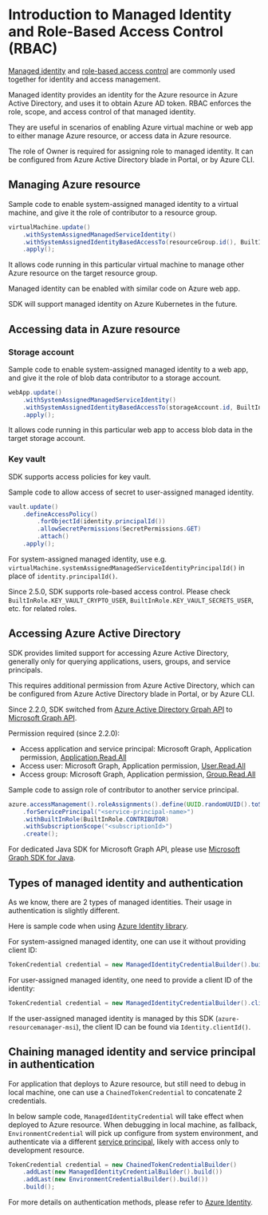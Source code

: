 # Introduction to Managed Identity and Role-Based Access Control (RBAC)

[Managed identity][managed_identity] and [role-based access control][rbac] are commonly used together for identity and access management.

Managed identity provides an identity for the Azure resource in Azure Active Directory, and uses it to obtain Azure AD token.
RBAC enforces the role, scope, and access control of that managed identity. 

They are useful in scenarios of enabling Azure virtual machine or web app to either manage Azure resource, or access data in Azure resource.

The role of Owner is required for assigning role to managed identity. It can be configured from Azure Active Directory blade in Portal, or by Azure CLI.

## Managing Azure resource

Sample code to enable system-assigned managed identity to a virtual machine, and give it the role of contributor to a resource group.
```java
virtualMachine.update()
    .withSystemAssignedManagedServiceIdentity()
    .withSystemAssignedIdentityBasedAccessTo(resourceGroup.id(), BuiltInRole.CONTRIBUTOR)
    .apply();
```

It allows code running in this particular virtual machine to manage other Azure resource on the target resource group.

Managed identity can be enabled with similar code on Azure web app.

SDK will support managed identity on Azure Kubernetes in the future.

## Accessing data in Azure resource

### Storage account

Sample code to enable system-assigned managed identity to a web app, and give it the role of blob data contributor to a storage account.
```java
webApp.update()
    .withSystemAssignedManagedServiceIdentity()
    .withSystemAssignedIdentityBasedAccessTo(storageAccount.id, BuiltInRole.STORAGE_BLOB_DATA_CONTRIBUTOR)
    .apply();
```

It allows code running in this particular web app to access blob data in the target storage account.

### Key vault

SDK supports access policies for key vault.

Sample code to allow access of secret to user-assigned managed identity.
```java
vault.update()
    .defineAccessPolicy()
        .forObjectId(identity.principalId())
        .allowSecretPermissions(SecretPermissions.GET)
        .attach()
    .apply();
```

For system-assigned managed identity, use e.g. `virtualMachine.systemAssignedManagedServiceIdentityPrincipalId()` in place of `identity.principalId()`.

Since 2.5.0, SDK supports role-based access control. Please check `BuiltInRole.KEY_VAULT_CRYPTO_USER`, `BuiltInRole.KEY_VAULT_SECRETS_USER`, etc. for related roles.

## Accessing Azure Active Directory

SDK provides limited support for accessing Azure Active Directory, generally only for querying applications, users, groups, and service principals.

This requires additional permission from Azure Active Directory, which can be configured from Azure Active Directory blade in Portal, or by Azure CLI.

Since 2.2.0, SDK switched from [Azure Active Directory Grpah API][aad_graph] to [Microsoft Graph API][microsoft_graph].

Permission required (since 2.2.0):
- Access application and service principal: Microsoft Graph, Application permission, [Application.Read.All](https://docs.microsoft.com/graph/api/application-list?view=graph-rest-1.0&tabs=http#permissions)
- Access user: Microsoft Graph, Application permission, [User.Read.All](https://docs.microsoft.com/graph/api/user-list?view=graph-rest-1.0&tabs=http#permissions)
- Access group: Microsoft Graph, Application permission, [Group.Read.All](https://docs.microsoft.com/graph/api/group-list?view=graph-rest-1.0&tabs=http#permissions)

Sample code to assign role of contributor to another service principal.
```java
azure.accessManagement().roleAssignments().define(UUID.randomUUID().toString())
    .forServicePrincipal("<service-principal-name>")
    .withBuiltInRole(BuiltInRole.CONTRIBUTOR)
    .withSubscriptionScope("<subscriptionId>")
    .create();
```

For dedicated Java SDK for Microsoft Graph API, please use [Microsoft Graph SDK for Java](https://github.com/microsoftgraph/msgraph-sdk-java).

## Types of managed identity and authentication

As we know, there are 2 types of managed identities. Their usage in authentication is slightly different.

Here is sample code when using [Azure Identity library][azure_identity].

For system-assigned managed identity, one can use it without providing client ID:
```java
TokenCredential credential = new ManagedIdentityCredentialBuilder().build();
```

For user-assigned managed identity, one need to provide a client ID of the identity:
```java
TokenCredential credential = new ManagedIdentityCredentialBuilder().clientId("<clientId>").build();
```

If the user-assigned managed identity is managed by this SDK (`azure-resourcemanager-msi`), the client ID can be found via `Identity.clientId()`.

## Chaining managed identity and service principal in authentication

For application that deploys to Azure resource, but still need to debug in local machine, one can use a `ChainedTokenCredential` to concatenate 2 credentials.

In below sample code, `ManagedIdentityCredential` will take effect when deployed to Azure resource.
When debugging in local machine, as fallback, `EnvironmentCredential` will pick up configure from system environment, and authenticate via a different [service principal][service_principal], likely with access only to development resource.
```java
TokenCredential credential = new ChainedTokenCredentialBuilder()
    .addLast(new ManagedIdentityCredentialBuilder().build())
    .addLast(new EnvironmentCredentialBuilder().build())
    .build();
```

For more details on authentication methods, please refer to [Azure Identity][azure_identity].

[managed_identity]: https://docs.microsoft.com/azure/active-directory/managed-identities-azure-resources/overview
[rbac]: https://docs.microsoft.com/azure/role-based-access-control/overview
[microsoft_graph]: https://docs.microsoft.com/graph/overview
[aad_graph]: https://docs.microsoft.com/azure/active-directory/develop/active-directory-graph-api
[service_principal]: https://docs.microsoft.com/azure/active-directory/develop/app-objects-and-service-principals
[azure_identity]: https://github.com/Azure/azure-sdk-for-java/blob/main/sdk/identity/azure-identity
